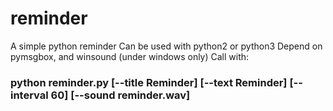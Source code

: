 # reminder
A simple python reminder
Can be used with python2 or python3
Depend on pymsgbox, and winsound (under windows only)
Call with: 
### python reminder.py [--title Reminder] [--text Reminder] [--interval 60] [--sound reminder.wav]
  
